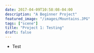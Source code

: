 ```yaml
---
date: 2017-04-09T10:58:08-04:00
description: "A Beginner Project"
featured_image: "/images/Mountains.JPG"
tags: ["scene"]
title: "Project 1: Testing"
draft: false
---
```


* Test
